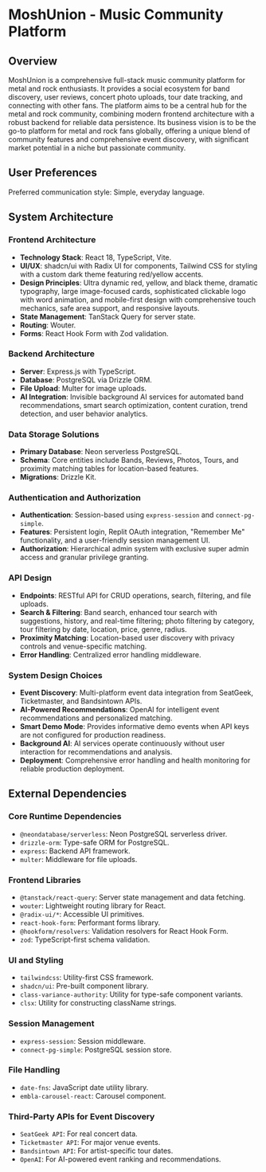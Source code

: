 # MoshUnion - Music Community Platform

## Overview
MoshUnion is a comprehensive full-stack music community platform for metal and rock enthusiasts. It provides a social ecosystem for band discovery, user reviews, concert photo uploads, tour date tracking, and connecting with other fans. The platform aims to be a central hub for the metal and rock community, combining modern frontend architecture with a robust backend for reliable data persistence. Its business vision is to be the go-to platform for metal and rock fans globally, offering a unique blend of community features and comprehensive event discovery, with significant market potential in a niche but passionate community.

## User Preferences
Preferred communication style: Simple, everyday language.

## System Architecture

### Frontend Architecture
- **Technology Stack**: React 18, TypeScript, Vite.
- **UI/UX**: shadcn/ui with Radix UI for components, Tailwind CSS for styling with a custom dark theme featuring red/yellow accents.
- **Design Principles**: Ultra dynamic red, yellow, and black theme, dramatic typography, large image-focused cards, sophisticated clickable logo with word animation, and mobile-first design with comprehensive touch mechanics, safe area support, and responsive layouts.
- **State Management**: TanStack Query for server state.
- **Routing**: Wouter.
- **Forms**: React Hook Form with Zod validation.

### Backend Architecture
- **Server**: Express.js with TypeScript.
- **Database**: PostgreSQL via Drizzle ORM.
- **File Upload**: Multer for image uploads.
- **AI Integration**: Invisible background AI services for automated band recommendations, smart search optimization, content curation, trend detection, and user behavior analytics.

### Data Storage Solutions
- **Primary Database**: Neon serverless PostgreSQL.
- **Schema**: Core entities include Bands, Reviews, Photos, Tours, and proximity matching tables for location-based features.
- **Migrations**: Drizzle Kit.

### Authentication and Authorization
- **Authentication**: Session-based using `express-session` and `connect-pg-simple`.
- **Features**: Persistent login, Replit OAuth integration, "Remember Me" functionality, and a user-friendly session management UI.
- **Authorization**: Hierarchical admin system with exclusive super admin access and granular privilege granting.

### API Design
- **Endpoints**: RESTful API for CRUD operations, search, filtering, and file uploads.
- **Search & Filtering**: Band search, enhanced tour search with suggestions, history, and real-time filtering; photo filtering by category, tour filtering by date, location, price, genre, radius.
- **Proximity Matching**: Location-based user discovery with privacy controls and venue-specific matching.
- **Error Handling**: Centralized error handling middleware.

### System Design Choices
- **Event Discovery**: Multi-platform event data integration from SeatGeek, Ticketmaster, and Bandsintown APIs.
- **AI-Powered Recommendations**: OpenAI for intelligent event recommendations and personalized matching.
- **Smart Demo Mode**: Provides informative demo events when API keys are not configured for production readiness.
- **Background AI**: AI services operate continuously without user interaction for recommendations and analysis.
- **Deployment**: Comprehensive error handling and health monitoring for reliable production deployment.

## External Dependencies

### Core Runtime Dependencies
- `@neondatabase/serverless`: Neon PostgreSQL serverless driver.
- `drizzle-orm`: Type-safe ORM for PostgreSQL.
- `express`: Backend API framework.
- `multer`: Middleware for file uploads.

### Frontend Libraries
- `@tanstack/react-query`: Server state management and data fetching.
- `wouter`: Lightweight routing library for React.
- `@radix-ui/*`: Accessible UI primitives.
- `react-hook-form`: Performant forms library.
- `@hookform/resolvers`: Validation resolvers for React Hook Form.
- `zod`: TypeScript-first schema validation.

### UI and Styling
- `tailwindcss`: Utility-first CSS framework.
- `shadcn/ui`: Pre-built component library.
- `class-variance-authority`: Utility for type-safe component variants.
- `clsx`: Utility for constructing className strings.

### Session Management
- `express-session`: Session middleware.
- `connect-pg-simple`: PostgreSQL session store.

### File Handling
- `date-fns`: JavaScript date utility library.
- `embla-carousel-react`: Carousel component.

### Third-Party APIs for Event Discovery
- `SeatGeek API`: For real concert data.
- `Ticketmaster API`: For major venue events.
- `Bandsintown API`: For artist-specific tour dates.
- `OpenAI`: For AI-powered event ranking and recommendations.